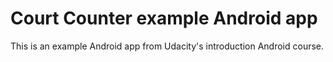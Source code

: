 # Court Counter example Android app
This is an example Android app from Udacity's introduction Android course.
